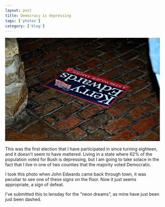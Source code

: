 ```yaml
---
layout: post
title: Democracy is depressing
tags: ['photos']
category: ['blog']
---
```


![Democracy :: Nikon D70 : 1/60s : f/4.5 : Flash : ISO 200](/media/2004/11/democracy.jpg)

This was the first election that I have participated in since turning
eighteen, and it doesn't seem to have mattered. Living in a state where
62% of the population voted for Bush is depressing, but I am going to
take solace in the fact that I live in one of two counties that the
majority voted Democratic.

I took this photo when John Edwards came back through town, it was
peculiar to see one of these signs on the floor. Now it just seems
appropriate, a sign of defeat.

I've submitted this to lensday for the "neon dreams", as mine have just
been just been dashed.

